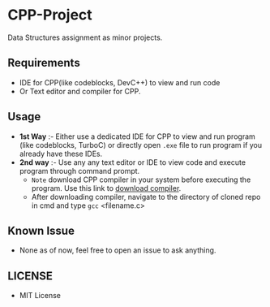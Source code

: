 # CPP-Project
Data Structures assignment as minor projects.

## Requirements 
- IDE for CPP(like codeblocks, DevC++) to view and run code
- Or Text editor and compiler for CPP.

## Usage
- **1st Way** :- Either use a dedicated IDE for CPP to view and run program (like codeblocks, TurboC) or directly open `.exe` file to run program if you already have these IDEs. 
- **2nd way** :- Use any any text editor or IDE to view code and execute program through command prompt.
  - `Note` download CPP compiler in your system before executing the program. Use this link to [download compiler](https://sourceforge.net/projects/mingw-w64/files/Toolchains%20targetting%20Win32/Personal%20Builds/mingw-builds/installer/mingw-w64-install.exe/download).
  - After downloading compiler, navigate to the directory of cloned repo in cmd and type `gcc` <filename.c>
 
## Known Issue
- None as of now, feel free to open an issue to ask anything.

## LICENSE
 - MIT License

